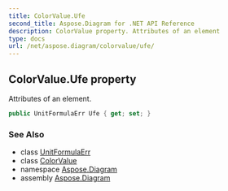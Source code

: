 ```yaml
---
title: ColorValue.Ufe
second_title: Aspose.Diagram for .NET API Reference
description: ColorValue property. Attributes of an element
type: docs
url: /net/aspose.diagram/colorvalue/ufe/
---
```

## ColorValue.Ufe property

Attributes of an element.

```csharp
public UnitFormulaErr Ufe { get; set; }
```

### See Also

* class [UnitFormulaErr](../../unitformulaerr/)
* class [ColorValue](../)
* namespace [Aspose.Diagram](../../colorvalue/)
* assembly [Aspose.Diagram](../../../)


